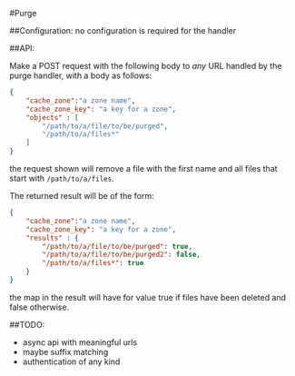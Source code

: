 #Purge

##Configuration:
no configuration is required for the handler

##API:

Make a POST request with the following body to *any* URL handled by the purge handler, with a body as follows:

```json
{
	"cache_zone":"a zone name",
	"cache_zone_key": "a key for a zone",
	"objects" : [
		"/path/to/a/file/to/be/purged",
		"/path/to/a/files*"
	]
}
```

the request shown will remove a file with the first name and all files that start with `/path/to/a/files`.

The returned result will be of the form:

```json
{
	"cache_zone":"a zone name",
	"cache_zone_key": "a key for a zone",
	"results" : {
		"/path/to/a/file/to/be/purged": true,
		"/path/to/a/file/to/be/purged2": false,
		"/path/to/a/files*": true
	}
}
```

the map in the result will have for value true if files have been deleted and false otherwise.

##TODO:

* async api with meaningful urls 
* maybe suffix matching
* authentication of any kind
